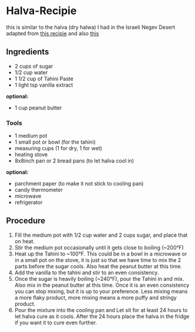 # Halva-Recipie
this is similar to the halva (dry halwa) I had in the Israeli Negev Desert  
adapted from [this recipie](https://youtu.be/64_ckmBf01M) and also [this](https://youtu.be/sfAaV5EGfYY)

## Ingredients  
- 2 cups of sugar
- 1/2 cup water
- 1 1/2 cup of Tahini Paste
- 1 light tsp vanilla extract  

__optional:__  
- 1 cup peanut butter

### Tools
- 1 medium pot
- 1 small pot or bowl (for the tahini)
- measuring cups (1 for dry, 1 for wet)  
- heating stove
- 8x8inch pan or 2 bread pans (to let halva cool in)  

__optional:__  
- parchment paper (to make it not stick to cooling pan)
- candy thermometer
- microwave
- refrigerator

## Procedure
1. Fill the medium pot with 1/2 cup water and 2 cups sugar, and place that on heat. 
2. Stir the medium pot occasionally until it gets close to boiling (~200°F)
3. Heat up the Tahini to ~100°F. This could be in a bowl in a microwave or in a small pot on the stove, it is just so that we have time to mix the 2 parts before the sugar cools. Also heat the peanut butter at this time. 
4. Add the vanilla to the tahini and stir to an even consistency.  
5. Once the sugar is heavily boiling (~240°F), pour the Tahini in and mix. Also mix in the peanut butter at this time. Once it is an even consistency you can stop mixing, but it is up to your preference. Less mixing means a more flaky product, more mixing means a more puffy and stringy product.  
6. Pour the mixture into the cooling pan and Let sit for at least 24 hours to let halva cure as it cools. After the 24 hours place the halva in the fridge if you want it to cure even further.  
